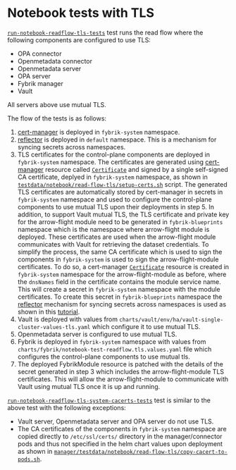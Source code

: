 # Notebook tests with TLS

[`run-notebook-readflow-tls-tests`](https://github.com/fybrik/fybrik/blob/master/Makefile#L116) test runs the read flow where the following components
are configured to use TLS:

- OPA connector
- Openmetadata connector
- Openmetadata server
- OPA server
- Fybrik manager
- Vault

All servers above use mutual TLS.

The flow of the tests is as follows:

1) [cert-manager](https://cert-manager.io) is deployed in `fybrik-system` namespace.
2) [reflector](https://github.com/emberstack/kubernetes-reflector/blob/main/README.md) is deployed in `default` namespace. This is a mechanism for syncing secrets across namespaces.
3) TLS certificates for the control-plane components are deployed in `fybrik-system` namespace.
The certificates are generated using [cert-manager](https://cert-manager.io) resource called [`Certificate`](https://cert-manager.io/docs/concepts/certificate/) and signed by a single self-signed CA certificate, deplyed in `fybrik-system` namespace, as shown in [`testdata/notebook/read-flow-tls/setup-certs.sh`](https://github.com/fybrik/fybrik/blob/master/manager/testdata/notebook/read-flow-tls/setup-certs.sh) script.
The generated TLS certificates are automatically stored by cert-manager in secrets in `fybrik-system` namespace and used to configure the control-plane components to use mutual TLS upon their deployments in step 5.
In addition, to support Vault mutual TLS, the TLS certificate and private key for the arrow-flight module need to be generated in `fybrik-blueprints` namespace which is the namespace where arrow-flight module is deployed. These certificates are used when the arrow-flight module communicates with Vault for retrieving the dataset credentials.
To simplify the process, the same CA certificate which is used to sign the components in `fybrik-system` is used to sign the arrow-flight-module certificates.
To do so, a cert-manager [`Certificate`](https://cert-manager.io/docs/concepts/certificate/) resource is created in `fybrik-system` namespace for the arrow-flight-module as before, where the `dnsNames` field in the certificate contains the module service name. This will create a secret in `fybrik-system` namespace with the module certificates.
To create this secret in `fybrik-blueprints` namespace the [reflector](https://github.com/emberstack/kubernetes-reflector/blob/main/README.md) mechanism for syncing secrets across namespaces is used as shown in this [tutorial](https://cert-manager.io/docs/tutorials/syncing-secrets-across-namespaces).
4) Vault is deployed with values from `charts/vault/env/ha/vault-single-cluster-values-tls.yaml` which configure it to use mutual TLS.
5) Openmetadata server is configured to use mutual TLS.
6) Fybrik is deployed in `fybrik-system` namespace with values from `charts/fybrik/notebook-test-readflow.tls.values.yaml` file which configures the control-plane components to use mutual tls.
7) The deployed FybrikModule resource is patched with the details of the secret generated in step 3 which includes the arrow-flight-module TLS certificates. This will allow the arrow-flight-module to communicate with Vault using mutual TLS once it is up and running.

[`run-notebook-readflow-tls-system-cacerts-tests`](https://github.com/fybrik/fybrik/blob/master/Makefile#L123) test is similar to the above test with the following exceptions:

- Vault server, Openmetadata server and OPA server do not use TLS.
- The CA certificates of the components in `fybrik-system` namespace are copied directly to `/etc/ssl/certs/` directory in the manager/connector pods and thus not specified in the helm chart values upon deployment as shown in [`manager/testdata/notebook/read-flow-tls/copy-cacert-to-pods.sh`](https://github.com/fybrik/fybrik/blob/master/manager/testdata/notebook/read-flow-tls/copy-cacert-to-pods.sh).

